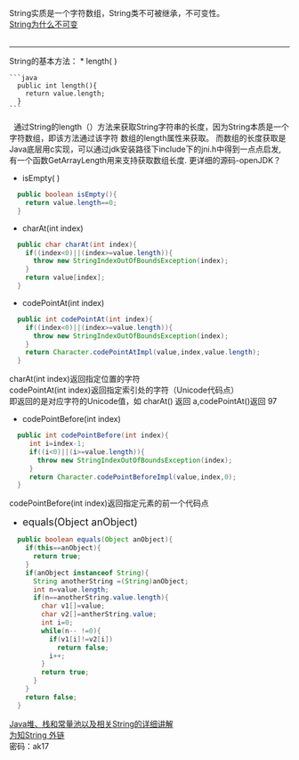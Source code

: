   String实质是一个字符数组，String类不可被继承，不可变性。<br/>
  [String为什么不可变](http://blog.csdn.net/zhangjg_blog/article/details/18319521)<br/><br/>
  <hr/>
  String的基本方法：
  * length( )<br/>

    ```java
      public int length(){
        return value.length;
      }
    ```

&nbsp;&nbsp;通过String的length（）方法来获取String字符串的长度，因为String本质是一个字符数组，即该方法通过该字符
    数组的length属性来获取。
    而数组的长度获取是Java底层用c实现，可以通过jdk安装路径下include下的jni.h中得到一点点启发, 
    有一个函数GetArrayLength用来支持获取数组长度. 更详细的源码-openJDK？

  * isEmpty( )

  ```java
    public boolean isEmpty(){
      return value.length==0;
    }
  ```

  * charAt(int index)

  ```java
    public char charAt(int index){
      if((index<0)||(index>=value.length)){
        throw new StringIndexOutOfBoundsException(index);
      }
      return value[index];
    }
  ```


  * codePointAt(int index)

  ```java
    public int codePointAt(int index){
      if((index<0)||(index>=value.length)){
        throw new StringIndexOutOfBoundsException(index);
      }
      return Character.codePointAtImpl(value,index,value.length);
    }
   ```

   charAt(int index)返回指定位置的字符<br/>
   codePointAt(int index)返回指定索引处的字符（Unicode代码点）<br/>
   即返回的是对应字符的Unicode值，如 charAt() 返回 a,codePointAt()返回 97<br/>

   * codePointBefore(int index)
   ```java
     public int codePointBefore(int index){
        int i=index-1;
        if((i<0)||(i>=value.length)){
          throw new StringIndexOutOfBoundsException(index);
        }
        return Character.codePointBeforeImpl(value,index,0);
     }
   ```
   codePointBefore(int index)返回指定元素的前一个代码点

  * <font size=4>equals(Object anObject)</font>
  ```java
    public boolean equals(Object anObject){
      if(this==anObject){
        return true;
      }
      if(anObject instanceof String){
        String anotherString =(String)anObject;
        int n=value.length;
        if(n==anotherString.value.length){
          char v1[]=value;
          char v2[]=antherString.value;
          int i=0;
          while(n-- !=0){
            if(v1[i]!=v2[i])
              return false; 
            i++;
          }
          return true;
        }
      }
      return false;
    }
  ```



      
    
      

  [Java堆、栈和常量池以及相关String的详细讲解](http://www.cnblogs.com/xiohao/p/4296088.html)<br/>
  [为知String 外链](http://fromwiz.com/share/s/2NznIz3wXkFc23YdT71GMR-R1AbjcT2VykIL2-8d1h1RMlsx)<br/>
   密码：ak17 <br/>
